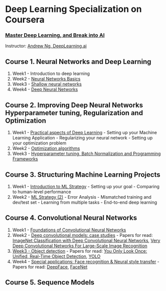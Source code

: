 # Deep Learning Specialization on Coursera
### [Master Deep Learning, and Break into AI](https://www.coursera.org/specializations/deep-learning)

Instructor: [Andrew Ng, DeepLearning.ai]()

 ## Course 1. Neural Networks and Deep Learning
1. Week1 - Introduction to deep learning
2. Week2 - [Neural Networks Basics](https://github.com/enggen/Deep-Learning-deeplearning.ai/blob/master/Neural%20Networks%20and%20Deep%20Learning/Logistic%20Regression%20with%20a%20Neural%20Network%20mindset.ipynb)
3. Week3 - [Shallow neural networks](https://github.com/enggen/Deep-Learning-deeplearning.ai/blob/master/Neural%20Networks%20and%20Deep%20Learning/Logistic%20Regression%20with%20a%20Neural%20Network%20mindset.ipynb)
4. Week4 - [Deep Neural Networks](https://github.com/enggen/Deep-Learning-deeplearning.ai/tree/master/Neural%20Networks%20and%20Deep%20Learning)

## Course 2. Improving Deep Neural Networks Hyperparameter tuning, Regularization and Optimization
1. Week1 - [Practical aspects of Deep Learning](https://github.com/enggen/Deep-Learning-deeplearning.ai/tree/master/Improving%20Deep%20Neural%20Networks%20Hyperparameter%20tuning%2C%20Regularization%20and%20Optimization)
         - Setting up your Machine Learning Application
         - Regularizing your neural network
         - Setting up your optimization problem
2. Week2 - [Optimization algorithms](https://github.com/enggen/Deep-Learning-deeplearning.ai/tree/master/Improving%20Deep%20Neural%20Networks%20Hyperparameter%20tuning%2C%20Regularization%20and%20Optimization)
3. Week3 - [Hyperparameter tuning, Batch Normalization and Programming Frameworks](https://github.com/enggen/Deep-Learning-Coursera/tree/master/Improving%20Deep%20Neural%20Networks%20Hyperparameter%20tuning%2C%20Regularization%20and%20Optimization)

## Course 3. Structuring Machine Learning Projects
1. Week1 - [Introduction to ML Strategy](https://github.com/enggen/Deep-Learning-Coursera/blob/master/Structuring%20Machine%20Learning%20Projects/Week%201%20Quiz%20-%20Bird%20recognition%20in%20the%20city%20of%20Peacetopia%20(case%20study).md)
         - Setting up your goal
         - Comparing to human-level performance
2. Week2 - [ML Strategy (2)](https://github.com/enggen/Deep-Learning-Coursera/blob/master/Structuring%20Machine%20Learning%20Projects/Week%202%20Quiz%20-%20Autonomous%20driving%20(case%20study).md)
         - Error Analysis
         - Mismatched training and dev/test set
         - Learning from multiple tasks
         - End-to-end deep learning
         
 ## Course 4. Convolutional Neural Networks
 1. Week1 - [Foundations of Convolutional Neural Networks]()
 2. Week2 - [Deep convolutional models: case studies]() - Papers for read:  [ImageNet Classification with Deep Convolutional
Neural Networks](https://papers.nips.cc/paper/4824-imagenet-classification-with-deep-convolutional-neural-networks.pdf), [Very Deep Convolutional Networks For Large-Scale Image Recognition](https://arxiv.org/pdf/1409.1556.pdf)
 3. [Week3 - Object detection]() - Papers for read: [You Only Look Once:
Unified, Real-Time Object Detection](https://arxiv.org/pdf/1506.02640.pdf), [YOLO](https://arxiv.org/pdf/1612.08242.pdf)
 4. Week4 - [Special applications: Face recognition & Neural style transfer]() - Papers for read: [DeepFace](https://www.cs.toronto.edu/~ranzato/publications/taigman_cvpr14.pdf), [FaceNet](https://www.cv-foundation.org/openaccess/content_cvpr_2015/papers/Schroff_FaceNet_A_Unified_2015_CVPR_paper.pdf)
 
 ## Course 5. Sequence Models 
 
 
 


